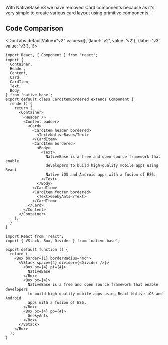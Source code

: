 


With NativeBase v3 we have removed Card components because as it's very simple to create various card layout using primitive components.

## Code Comparison

<DocTabs
defaultValue="v2"
values={[
{label: 'v2', value: 'v2'},
{label: 'v3', value: 'v3'},
]}>
<DocTabItem value="v2">

```tsx
import React, { Component } from 'react';
import {
  Container,
  Header,
  Content,
  Card,
  CardItem,
  Text,
  Body,
} from 'native-base';
export default class CardItemBordered extends Component {
  render() {
    return (
      <Container>
        <Header />
        <Content padder>
          <Card>
            <CardItem header bordered>
              <Text>NativeBase</Text>
            </CardItem>
            <CardItem bordered>
              <Body>
                <Text>
                  NativeBase is a free and open source framework that enable
                  developers to build high-quality mobile apps using React
                  Native iOS and Android apps with a fusion of ES6.
                </Text>
              </Body>
            </CardItem>
            <CardItem footer bordered>
              <Text>GeekyAnts</Text>
            </CardItem>
          </Card>
        </Content>
      </Container>
    );
  }
}
```

</DocTabItem>
<DocTabItem value="v3">

```tsx
import React from 'react';
import { VStack, Box, Divider } from 'native-base';

export default function () {
  return (
    <Box border={1} borderRadius='md'>
      <VStack space={4} divider={<Divider />}>
        <Box px={4} pt={4}>
          NativeBase
        </Box>
        <Box px={4}>
          NativeBase is a free and open source framework that enable developers
          to build high-quality mobile apps using React Native iOS and Android
          apps with a fusion of ES6.
        </Box>
        <Box px={4} pb={4}>
          GeekyAnts
        </Box>
      </VStack>
    </Box>
  );
}
```

</DocTabItem>
</DocTabs>
